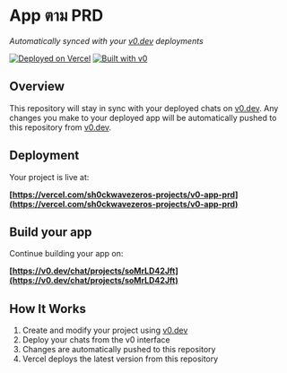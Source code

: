 # App ตาม PRD

*Automatically synced with your [v0.dev](https://v0.dev) deployments*

[![Deployed on Vercel](https://img.shields.io/badge/Deployed%20on-Vercel-black?style=for-the-badge&logo=vercel)](https://vercel.com/sh0ckwavezeros-projects/v0-app-prd)
[![Built with v0](https://img.shields.io/badge/Built%20with-v0.dev-black?style=for-the-badge)](https://v0.dev/chat/projects/soMrLD42Jft)

## Overview

This repository will stay in sync with your deployed chats on [v0.dev](https://v0.dev).
Any changes you make to your deployed app will be automatically pushed to this repository from [v0.dev](https://v0.dev).

## Deployment

Your project is live at:

**[https://vercel.com/sh0ckwavezeros-projects/v0-app-prd](https://vercel.com/sh0ckwavezeros-projects/v0-app-prd)**

## Build your app

Continue building your app on:

**[https://v0.dev/chat/projects/soMrLD42Jft](https://v0.dev/chat/projects/soMrLD42Jft)**

## How It Works

1. Create and modify your project using [v0.dev](https://v0.dev)
2. Deploy your chats from the v0 interface
3. Changes are automatically pushed to this repository
4. Vercel deploys the latest version from this repository
